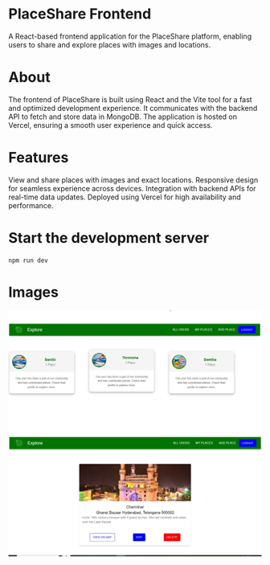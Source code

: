 # PlaceShare Frontend
A React-based frontend application for the PlaceShare platform, enabling users to share and explore places with images and locations.

# About
The frontend of PlaceShare is built using React and the Vite tool for a fast and optimized development experience. It communicates with the backend API to fetch and store data in MongoDB. The application is hosted on Vercel, ensuring a smooth user experience and quick access.

# Features
View and share places with images and exact locations.
Responsive design for seamless experience across devices.
Integration with backend APIs for real-time data updates.
Deployed using Vercel for high availability and performance.

# Start the development server
```
npm run dev

```

# Images

![Home Page](images/home%20page.jpg)
![User Places](images/user%20places.jpg)




